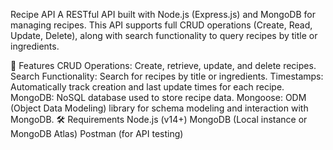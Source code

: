Recipe API
A RESTful API built with Node.js (Express.js) and MongoDB for managing recipes. This API supports full CRUD operations (Create, Read, Update, Delete), along with search functionality to query recipes by title or ingredients.

🚀 Features
CRUD Operations: Create, retrieve, update, and delete recipes.
Search Functionality: Search for recipes by title or ingredients.
Timestamps: Automatically track creation and last update times for each recipe.
MongoDB: NoSQL database used to store recipe data.
Mongoose: ODM (Object Data Modeling) library for schema modeling and interaction with MongoDB.
🛠️ Requirements
Node.js (v14+)
MongoDB (Local instance or MongoDB Atlas)
Postman (for API testing)

